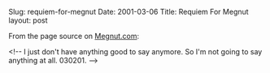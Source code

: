 Slug: requiem-for-megnut
Date: 2001-03-06
Title: Requiem For Megnut
layout: post

From the page source on <a href="http://www.megnut.com/">Megnut.com</a>:

&lt;!--
I just don&#39;t have anything good to say anymore.
So I&#39;m not going to say anything at all.
030201.
 --&gt;
